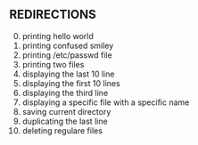 REDIRECTIONS
-------------------------
0. printing hello world
1. printing confused smiley
2. printing /etc/passwd file
3. printing two files
4. displaying the last 10 line
5. displaying the first 10 lines
6. displaying the third line
7. displaying a specific file with a specific name
8. saving current directory
9. duplicating the last line
10. deleting regulare files



